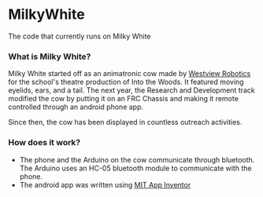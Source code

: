 # MilkyWhite

The code that currently runs on Milky White

### What is Milky White?
Milky White started off as an animatronic cow made by
[Westview Robotics](http://westviewrobotics.com) for the school's theatre
production of Into the Woods. It featured moving eyelids, ears, and a tail.
The next year, the Research and Development track modified the cow by putting
it on an FRC Chassis and making it remote controlled through an android phone
app.

Since then, the cow has been displayed in countless outreach activities.

### How does it work?
 * The phone and the Arduino on the cow communicate through bluetooth. The
 Arduino uses an HC-05 bluetooth module to communicate with the phone.
 * The android app was written using
 [MIT App Inventor](http://appinventor.mit.edu/explore/)
